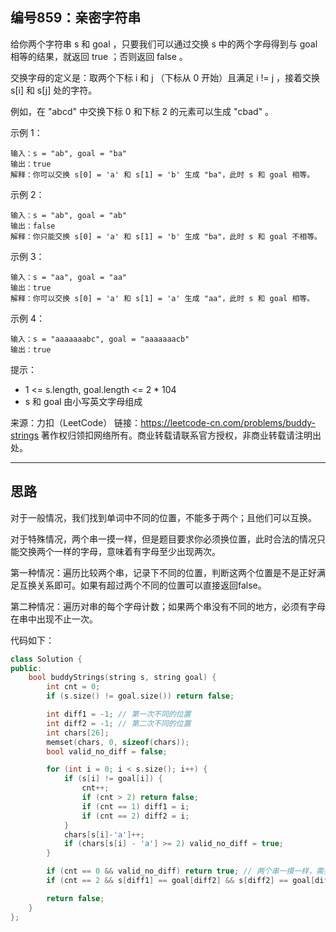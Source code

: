 ## 编号859：亲密字符串

给你两个字符串 s 和 goal ，只要我们可以通过交换 s 中的两个字母得到与 goal 相等的结果，就返回 true ；否则返回 false 。

交换字母的定义是：取两个下标 i 和 j （下标从 0 开始）且满足 i != j ，接着交换 s[i] 和 s[j] 处的字符。

例如，在 "abcd" 中交换下标 0 和下标 2 的元素可以生成 "cbad" 。
 

示例 1：
```
输入：s = "ab", goal = "ba"
输出：true
解释：你可以交换 s[0] = 'a' 和 s[1] = 'b' 生成 "ba"，此时 s 和 goal 相等。
```
示例 2：
```
输入：s = "ab", goal = "ab"
输出：false
解释：你只能交换 s[0] = 'a' 和 s[1] = 'b' 生成 "ba"，此时 s 和 goal 不相等。
```
示例 3：
```
输入：s = "aa", goal = "aa"
输出：true
解释：你可以交换 s[0] = 'a' 和 s[1] = 'a' 生成 "aa"，此时 s 和 goal 相等。
```
示例 4：
```
输入：s = "aaaaaaabc", goal = "aaaaaaacb"
输出：true
```
提示：

* 1 <= s.length, goal.length <= 2 * 104
* s 和 goal 由小写英文字母组成

来源：力扣（LeetCode）
链接：https://leetcode-cn.com/problems/buddy-strings
著作权归领扣网络所有。商业转载请联系官方授权，非商业转载请注明出处。

---
## 思路

对于一般情况，我们找到单词中不同的位置，不能多于两个；且他们可以互换。

对于特殊情况，两个串一摸一样，但是题目要求你必须换位置，此时合法的情况只能交换两个一样的字母，意味着有字母至少出现两次。

第一种情况：遍历比较两个串，记录下不同的位置，判断这两个位置是不是正好满足互换关系即可。如果有超过两个不同的位置可以直接返回false。

第二种情况：遍历对串的每个字母计数；如果两个串没有不同的地方，必须有字母在串中出现不止一次。


代码如下：
```c++
class Solution {
public:
    bool buddyStrings(string s, string goal) {
        int cnt = 0;
        if (s.size() != goal.size()) return false;

        int diff1 = -1; // 第一次不同的位置
        int diff2 = -1; // 第二次不同的位置
        int chars[26];
        memset(chars, 0, sizeof(chars));
        bool valid_no_diff = false;

        for (int i = 0; i < s.size(); i++) {
            if (s[i] != goal[i]) {
                cnt++;
                if (cnt > 2) return false;
                if (cnt == 1) diff1 = i;
                if (cnt == 2) diff2 = i;
            }
            chars[s[i]-'a']++;
            if (chars[s[i] - 'a'] >= 2) valid_no_diff = true;
        }

        if (cnt == 0 && valid_no_diff) return true; // 两个串一摸一样，需要有两个以上相同字母出现
        if (cnt == 2 && s[diff1] == goal[diff2] && s[diff2] == goal[diff1]) return true; // 两个串有两个位置不同，需要正好可以互换

        return false;
    }
};
```